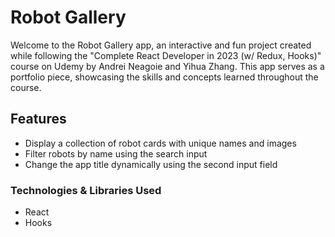# Robot Gallery

Welcome to the Robot Gallery app, an interactive and fun project created while following the "Complete React Developer in 2023 (w/ Redux, Hooks)" course on Udemy by Andrei Neagoie and Yihua Zhang. This app serves as a portfolio piece, showcasing the skills and concepts learned throughout the course.
## Features
- Display a collection of robot cards with unique names and images
- Filter robots by name using the search input
- Change the app title dynamically using the second input field
### Technologies & Libraries Used
- React
- Hooks
